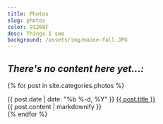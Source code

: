 ```yaml
---
title: Photos
slug: photos
color: 91268F
desc: Things I see
background: /assets/img/maine-fall.JPG
---
```


## *There's no content here yet...:*

{% for post in site.categories.photos %}
<div>
<span class="post-meta">
{{ post.date | date: "%b %-d, %Y" }}
</span>
<a class="post-link" href="{{ post.url }}">
{{ post.title }}
</a>
<div class="content-preview-wrapper">
<div class="content-preview">
{{ post.content | markdownify }}
</div>
</div>
</div>
{% endfor %}
